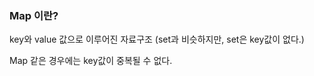 ### Map 이란?



key와 value 값으로 이루어진 자료구조 
(set과 비슷하지만, set은 key값이 없다.)

Map 같은 경우에는 key값이 중복될 수 없다.


